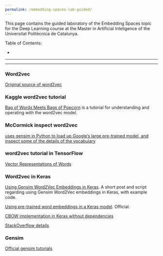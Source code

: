 ```yaml
---
permalink: /embedding-spaces-lab-guided/
---
```


This page contains the guided laboratory of the Embedding Spaces topic for the Deep Learning course at the Master in Artificial Inteligence of the Universitat Politècnica de Catalunya.

Table of Contents:

- [](#)

---

---

<a name=''></a>

### Word2vec

[Original source of word2vec](https://code.google.com/archive/p/word2vec/)

### Kaggle word2vec tutorial

[Bag of Words Meets Bags of Popcorn](https://www.kaggle.com/c/word2vec-nlp-tutorial) is a tutorial for understanding and operating with the word2vec model.

### McCormick inspect word2vec

[uses gensim in Python to load up Google’s large pre-trained model, and inspect some of the details of the vocabulary](https://github.com/chrisjmccormick/inspect_word2vec)

### word2vec tutorial in TensorFlow

[Vector Representations of Words](https://www.tensorflow.org/tutorials/word2vec)

### Word2vec in Keras

[Using Gensim Word2Vec Embeddings in Keras](http://ben.bolte.cc/blog/2016/gensim.html). A short post and script regarding using Gensim Word2Vec embeddings in Keras, with example code.

[Using pre-trained word embeddings in a Keras model](https://blog.keras.io/using-pre-trained-word-embeddings-in-a-keras-model.html). Official.

[CBOW implementation in Keras without dependencies](https://github.com/abaheti95/Deep-Learning/blob/master/word2vec/keras/cbow_model.py)

[StackOverflow details](https://stackoverflow.com/questions/40244101/implement-word2vec-in-keras)

### Gensim

[Official gensim tutorials](https://radimrehurek.com/gensim/tutorial.html)
